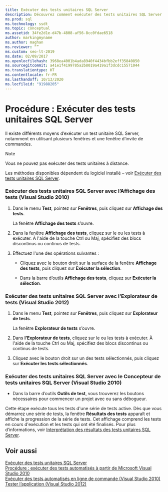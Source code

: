 ```yaml
---
title: Exécuter des tests unitaires SQL Server
description: Découvrez comment exécuter des tests unitaires SQL Server. suivez les étapes pour exécuter des tests à partir de différentes fenêtres et outils dans différentes versions de Visual Studio.
ms.prod: sql
ms.technology: ssdt
ms.topic: conceptual
ms.assetid: 34fe2d1e-d47b-4808-af56-8cc0fdae6518
author: markingmyname
ms.author: maghan
ms.reviewer: “”
ms.custom: seo-lt-2019
ms.date: 02/09/2017
ms.openlocfilehash: 3968ea4001b4ada8940f4434bfbb2eff35840850
ms.sourcegitcommit: a41e1f4199785a2b8019a419a1f3dcdc15571044
ms.translationtype: HT
ms.contentlocale: fr-FR
ms.lasthandoff: 10/13/2020
ms.locfileid: "91988205"
---
```

# <a name="how-to-run-sql-server-unit-tests"></a>Procédure : Exécuter des tests unitaires SQL Server

Il existe différents moyens d’exécuter un test unitaire SQL Server, notamment en utilisant plusieurs fenêtres et une fenêtre d’invite de commandes.  
  
> [!NOTE]  
> Vous ne pouvez pas exécuter des tests unitaires à distance.  
  
Les méthodes disponibles dépendent du logiciel installé – voir [Exécuter des tests unitaires SQL Server](../ssdt/running-sql-server-unit-tests.md).  
  
### <a name="to-run-sql-server-unit-tests-using-test-view-visual-studio-2010"></a>Exécuter des tests unitaires SQL Server avec l’Affichage des tests (Visual Studio 2010)  
  
1.  Dans le menu **Test**, pointez sur **Fenêtres**, puis cliquez sur **Affichage des tests**.  
  
    La fenêtre **Affichage des tests** s’ouvre.  
  
2.  Dans la fenêtre **Affichage des tests**, cliquez sur le ou les tests à exécuter. À l'aide de la touche Ctrl ou Maj, spécifiez des blocs discontinus ou continus de tests.  
  
3.  Effectuez l'une des opérations suivantes :  
  
    -   Cliquez avec le bouton droit sur la surface de la fenêtre **Affichage des tests**, puis cliquez sur **Exécuter la sélection**.  
  
    -   Dans la barre d’outils **Affichage des tests**, cliquez sur **Exécuter la sélection**.  
  
### <a name="to-run-sql-server-unit-tests-using-test-explorer-visual-studio-2012"></a>Exécuter des tests unitaires SQL Server avec l’Explorateur de tests (Visual Studio 2012)  
  
1.  Dans le menu **Test**, pointez sur **Fenêtres**, puis cliquez sur **Explorateur de tests**.  
  
    La fenêtre **Explorateur de tests** s’ouvre.  
  
2.  Dans **l’Explorateur de tests**, cliquez sur le ou les tests à exécuter. À l'aide de la touche Ctrl ou Maj, spécifiez des blocs discontinus ou continus de tests.  
  
3.  Cliquez avec le bouton droit sur un des tests sélectionnés, puis cliquez sur **Exécuter les tests sélectionnés**.  
  
### <a name="to-run-sql-server-unit-tests-from-the-sql-server-unit-test-designer-visual-studio-2010"></a>Exécuter des tests unitaires SQL Server avec le Concepteur de tests unitaires SQL Server (Visual Studio 2010)  
  
-   Dans la barre d’outils **Outils de test**, vous trouverez les boutons nécessaires pour commencer un projet avec ou sans débogueur.  
  
Cette étape exécute tous les tests d'une série de tests active. Dès que vous démarrez une série de tests, la fenêtre **Résultats des tests** apparaît et affiche la progression de la série de tests. Cet affichage comprend les tests en cours d'exécution et les tests qui ont été finalisés. Pour plus d’informations, voir [Interprétation des résultats des tests unitaires SQL Server](../ssdt/interpreting-sql-server-unit-test-results.md).  
  
## <a name="see-also"></a>Voir aussi  
[Exécuter des tests unitaires SQL Server](../ssdt/running-sql-server-unit-tests.md)  
[Procédure : exécuter des tests automatisés à partir de Microsoft Visual Studio 2010](/previous-versions/visualstudio/visual-studio-2010/ms182470(v=vs.100))  
[Exécuter des tests automatisés en ligne de commande (Visual Studio 2010)](/previous-versions/visualstudio/visual-studio-2010/ms182486(v=vs.100))  
[Tester l’application (Visual Studio 2012)](/azure/devops/test/overview)  
